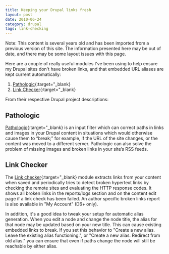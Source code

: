 ```yaml
---
title: Keeping your Drupal links fresh
layout: post
date: 2010-06-24
category: drupal
tags: link-checking
---
```


<div class="alert alert-danger" role="alert">Note: This content is several years old and has been imported from a previous version of this site. The information presented here may be out of date, and there may be some layout issues with this page.</div>

Here are a couple of really useful modules I've been using to help ensure my Drupal sites don't have broken links, and that embedded URL aliases are kept current automatically:

1. [Pathologic](http://drupal.org/project/pathologic){:target="_blank}
2. [Link Checker](http://drupal.org/project/linkchecker){:target="_blank}

From their respective Drupal project descriptions:

## Pathologic

[Pathologic](http://drupal.org/project/pathologic){:target="_blank} is an input filter which can correct paths in links and images in your Drupal content in situations which would otherwise cause them to “break;” for example, if the URL of the site changes, or the content was moved to a different server. Pathologic can also solve the problem of missing images and broken links in your site’s RSS feeds.

## Link Checker

The [Link checker](http://drupal.org/project/linkchecker){:target="_blank} module extracts links from your content when saved and periodically tries to detect broken hypertext links by checking the remote sites and evaluating the HTTP response codes. It shows all broken links in the reports/logs section and on the content edit page if a link check has been failed. An author specific broken links report is also available in "My Account" (D6+ only).

In addition, it's a good idea to tweak your setup for automatic alias generation. When you edit a node and change the node title, the alias for that node may be updated based on your new title. This can cause existing embedded links to break. If you set this behavior to "Create a new alias. Leave the existing alias functioning.", or "Create a new alias. Redirect from old alias." you can ensure that even if paths change the node will still be reachable by either alias.
